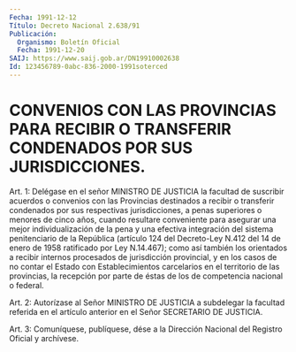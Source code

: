 ```yaml
---
Fecha: 1991-12-12
Título: Decreto Nacional 2.638/91
Publicación:
  Organismo: Boletín Oficial
  Fecha: 1991-12-20
SAIJ: https://www.saij.gob.ar/DN19910002638
Id: 123456789-0abc-836-2000-1991soterced
---
```

# CONVENIOS CON LAS PROVINCIAS PARA RECIBIR O TRANSFERIR CONDENADOS POR SUS JURISDICCIONES.

<a id="1"></a>
Art.  1: Delégase en el señor MINISTRO DE JUSTICIA la facultad de suscribir  acuerdos  o convenios con las Provincias destinados a recibir o transferir condenados por sus respectivas jurisdicciones, a penas superiores  o menores de cinco años, cuando resultare conveniente para asegurar una  mejor individualización de la pena y una efectiva integración del sistema  penitenciario de la República (artículo 124 del Decreto-Ley N.412 del  14  de  enero de 1958  ratificado por Ley N.14.467); como así también los orientados a recibir  internos procesados de jurisdicción provincial, y en los casos de no  contar  el  Estado con Establecimientos carcelarios en el territorio de las provincias,  la  recepción  por parte de éstas de los de competencia nacional o federal.

<a id="2"></a>
Art.  2: Autorízase al Señor MINISTRO DE JUSTICIA a subdelegar la  facultad    referida  en  el  artículo  anterior  en  el  Señor SECRETARIO DE JUSTICIA.

<a id="3"></a>
Art.  3: Comuníquese, publíquese, dése a la Dirección Nacional del Registro Oficial y archívese.